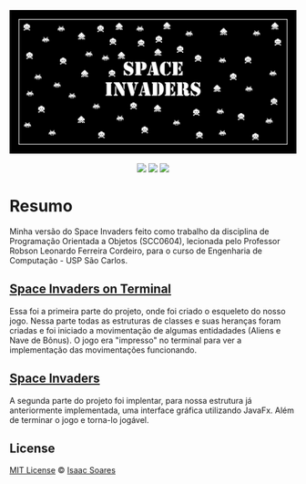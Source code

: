 ![Space Invaders](Sprites/Capa.png)


<p align="center">
<img src="https://img.shields.io/github/license/ISS2718/SpaceInvaders"/>
<img src="https://img.shields.io/badge/Language-Java-orange"/>
<img src="https://img.shields.io/badge/API-JavaFX-orange"/>
</p>

# Resumo
 
 Minha versão do Space Invaders feito como trabalho da disciplina de Programação Orientada a Objetos (SCC0604), lecionada pelo Professor Robson Leonardo Ferreira Cordeiro, para o curso de Engenharia de Computação - USP São Carlos.

## [Space Invaders on Terminal](SpaceInvaders_On_Terminal)

Essa foi a primeira parte do projeto, onde foi criado o esqueleto do nosso jogo. 
Nessa parte todas as estruturas de classes e suas heranças foram criadas e foi iniciado a movimentação de algumas entidadades (Aliens e Nave de Bônus).
O jogo era "impresso" no terminal para ver a implementação das movimentações funcionando.

## [Space Invaders](SpaceInvaders)

A segunda parte do projeto foi implentar, para nossa estrutura já anteriormente implementada, uma interface gráfica utilizando JavaFx. 
Além de terminar o jogo e torna-lo jogável.

 ## License
[MIT License](https://github.com/ISS2718/SpaceInvaders/blob/master/LICENSE) © [Isaac Soares](https://github.com/ISS2718)
